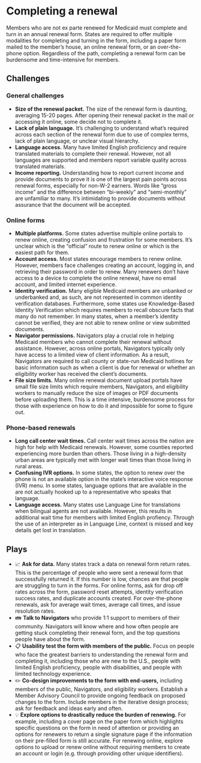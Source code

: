 # Completing a renewal

Members who are not ex parte renewed for Medicaid must complete and turn in an annual renewal form. States are required to offer multiple modalities for completing and turning in the form, including a paper form mailed to the member’s house, an online renewal form, or an over-the-phone option. Regardless of the path, completing a renewal form can be burdensome and time-intensive for members. 

## Challenges
### General challenges
- **Size of the renewal packet.** The size of the renewal form is daunting, averaging 15-20 pages. After opening their renewal packet in the mail or accessing it online, some decide not to complete it.
- **Lack of plain language.** It’s challenging to understand what’s required across each section of the renewal form due to use of complex terms, lack of plain language, or unclear visual hierarchy.
-	**Language access.** Many have limited English proficiency and require translated materials to complete their renewal. However, not all languages are supported and members report variable quality across translated materials.
-	**Income reporting.** Understanding how to report current income and provide documents to prove it is one of the largest pain points across renewal forms, especially for non-W-2 earners. Words like “gross income” and the difference between “bi-weekly” and “semi-monthly” are unfamiliar to many. It’s intimidating to provide documents without assurance that the document will be accepted.

### Online forms
- **Multiple platforms.** Some states advertise multiple online portals to renew online, creating confusion and frustration for some members. It’s unclear which is the “official” route to renew online or which is the easiest path for them.
- **Account access.** Most states encourage members to renew online. However, members face challenges creating an account, logging in, and retrieving their password in order to renew. Many renewers don’t have access to a device to complete the online renewal, have no email account, and limited internet experience. 
- **Identity verification.** Many eligible Medicaid members are unbanked or underbanked and, as such, are not represented in common identity verification databases. Furthermore, some states use Knowledge-Based Identity Verification which requires members to recall obscure facts that many do not remember. In many states, when a member’s identity cannot be verified, they are not able to renew online or view submitted documents.
- **Navigator permissions.** Navigators play a crucial role in helping Medicaid members who cannot complete their renewal without assistance. However, across online portals, Navigators typically only have access to a limited view of client information. As a result, Navigators are required to call county or state-run Medicaid hotlines for basic information such as when a client is due for renewal or whether an eligibility worker has received the client’s documents. 
- **File size limits.** Many online renewal document upload portals have small file size limits which require members, Navigators, and eligibility workers to manually reduce the size of images or PDF documents before uploading them. This is a time intensive, burdensome process for those with experience on how to do it and impossible for some to figure out.

### Phone-based renewals 
- **Long call center wait times.** Call center wait times across the nation are high for help with Medicaid renewals. However, some counties reported experiencing more burden than others. Those living in a high-density urban areas are typically met with longer wait times than those living in rural areas.
-	**Confusing IVR options.** In some states, the option to renew over the phone is not an available option in the state’s interactive voice response (IVR) menu. In some states, language options that are available in the are not actually hooked up to a representative who speaks that language. 
-	**Language access.** Many states use Language Line for translations when bilingual agents are not available. However, this results in additional wait time for members with limited English profiency. Through the use of an interpreter as in Language Line, context is missed and key details get lost in translation.

## Plays
- :chart_with_upwards_trend: **Ask for data.** Many states track a data on renewal form return rates. This is the percentage of people who were sent a renewal form that successfully returned it. If this number is low, chances are that people are struggling to turn in the forms. For online forms, ask for drop off rates across the form, password reset attempts, identity verification success rates, and duplicate accounts created. For over-the-phone renewals, ask for average wait times, average call times, and issue resolution rates.
- :family: **Talk to Navigators** who provide 1:1 support to members of their community. Navigators will know where and how often people are getting stuck completing their renewal form, and the top questions people have about the form.
- :clipboard: **Usability test the form with members of the public.** Focus on people who face the greatest barriers to understanding the renewal form and completing it, including those who are new to the U.S., people with limited English proficiency, people with disabilities, and people with limited technology experience. 
- :pencil2: **Co-design improvements to the form with end-users,** including members of the public, Navigators, and eligibility workers. Establish a Member Advisory Council to provide ongoing feedback on proposed changes to the form. Include members in the iterative design process; ask for feedback and ideas early and often.
- :bulb: **Explore options to drastically reduce the burden of renewing.** For example, including a cover page on the paper form which highlights specific questions on the form in need of attention or providing an options for renewers to return a single signature page if the information on their pre-filled form is still accurate. For renewing online, explore options to upload or renew online without requiring members to create an account or login (e.g. through providing other unique identifiers).
